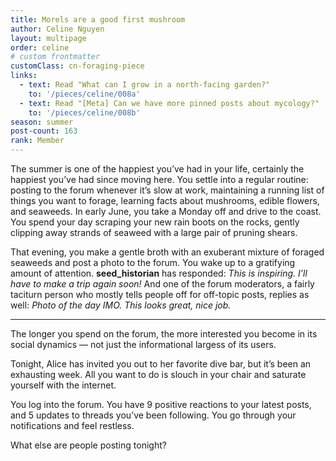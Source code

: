 ```yaml
---
title: Morels are a good first mushroom
author: Celine Nguyen
layout: multipage
order: celine
# custom frontmatter
customClass: cn-foraging-piece
links:
  - text: Read "What can I grow in a north-facing garden?"
    to: '/pieces/celine/008a'
  - text: Read "[Meta] Can we have more pinned posts about mycology?"
    to: '/pieces/celine/008b'
season: summer
post-count: 163
rank: Member
---
```


The summer is one of the happiest you’ve had in your life, certainly the happiest you’ve had since moving here. You settle into a regular routine: posting to the forum whenever it’s slow at work, maintaining a running list of things you want to forage, learning facts about mushrooms, edible flowers, and seaweeds. In early June, you take a Monday off and drive to the coast. You spend your day scraping your new rain boots on the rocks, gently clipping away strands of seaweed with a large pair of pruning shears.

That evening, you make a gentle broth with an exuberant mixture of foraged seaweeds and post a photo to the forum. You wake up to a gratifying amount of attention. **seed_historian** has responded: *This is inspiring. I’ll have to make a trip again soon!* And one of the forum moderators, a fairly taciturn person who mostly tells people off for off-topic posts, replies as well: *Photo of the day IMO. This looks great, nice job.*

---

The longer you spend on the forum, the more interested you become in its social dynamics — not just the informational largess of its users.

Tonight, Alice has invited you out to her favorite dive bar, but it’s been an exhausting week. All you want to do is slouch in your chair and saturate yourself with the internet.

You log into the forum. You have 9 positive reactions to your latest posts, and 5 updates to threads you’ve been following. You go through your notifications and feel restless.  

What else are people posting tonight?
